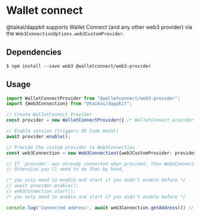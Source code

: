 # Wallet connect
@taikai/dappkit supports Wallet Connect (and any other web3 provider) via the `Web3ConnectionOptions.web3CustomProvider`.

## Dependencies
```shell
$ npm install --save web3 @walletconnect/web3-provider
```

## Usage
```typescript
import WalletConnectProvider from "@walletconnect/web3-provider";
import {Web3Connection} from "@taikai/dappkit";

// Create WalletConnect Provider
const provider = new WalletConnectProvider({ /* WalletConnect provider options go here */ });

// Enable session (triggers QR Code modal)
await provider.enable();

// Provide the custom provider to Web3Connection
const web3Connection = new Web3Connection({web3CustomProvider: provider});

// If `provider` was already connected when provided, then Web3Connection started itself;
// Otherwise you'll need to do that by hand,

/* you only need to enable and start if you didn't enable before */
// await provider.enable();
// web3Connection.start();
/* you only need to enable and start if you didn't enable before */

console.log('Connected address', await web3Connection.getAddress()) // Connected address: 0x1234...

```
